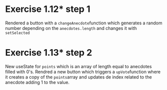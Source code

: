 # Exercise 1.12\* step 1

Rendered a button with a `changeAnecdote`function which generates a random number depending on the `anecdotes.length` and changes it with `setSelected`

# Exercise 1.13\* step 2

New useState for `points` which is an array of length equal to anecdotes filled with 0's.
Rendred a new button which triggers a `upVote`function where it creates a copy of the `points`array and updates de index related to the anecdote adding 1 to the value.
